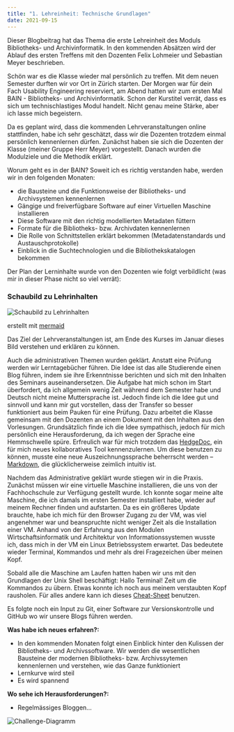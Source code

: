 ```yaml
---
title: "1. Lehreinheit: Technische Grundlagen"
date: 2021-09-15
---
```


Dieser Blogbeitrag hat das Thema die erste Lehreinheit des Moduls Bibliotheks- und Archivinformatik. In den kommenden Absätzen wird der Ablauf des ersten Treffens mit den Dozenten Felix Lohmeier und Sebastian Meyer beschrieben. 

Schön war es die Klasse wieder mal persönlich zu treffen. Mit dem neuen Semester durften wir vor Ort in Zürich starten. Der Morgen war für dein Fach Usability Engineering reserviert, am Abend hatten wir zum ersten Mal BAIN - Bibliotheks- und Archivinformatik. Schon der Kurstitel verrät, dass es sich um technischlastiges Modul handelt. Nicht genau meine Stärke, aber ich lasse mich begeistern. 

Da es geplant wird, dass die kommenden Lehrveranstaltungen online stattfinden, habe ich sehr geschätzt, dass wir die Dozenten trotzdem einmal persönlich kennenlernen dürfen. Zunächst haben sie sich die Dozenten der Klasse (meiner Gruppe Herr Meyer) vorgestellt. Danach wurden die Modulziele und die Methodik erklärt. 

Worum geht es in der BAIN? Soweit ich es richtig verstanden habe, werden wir in den folgenden Monaten: 
- die Bausteine und die Funktionsweise der Bibliotheks- und Archivsystemen kennenlernen
-	Gängige und freiverfügbare Software auf einer Virtuellen Maschine installieren
-	Diese Software mit den richtig modellierten Metadaten füttern 
-	Formate für die Bibliotheks- bzw. Archivdaten kennenlernen 
-	Die Rolle von Schnittstellen erklärt bekommen (Metadatenstandards und Austauschprotokolle)
-	Einblick in die Suchtechnologien und die Bibliothekskatalogen bekommen

Der Plan der Lerninhalte wurde von den Dozenten wie folgt verbildlicht (was mir in dieser Phase nicht so viel verrät): 
### Schaubild zu Lehrinhalten


![Schaubild zu Lehrinhalten](https://pad.gwdg.de/uploads/upload_6f65912f937ad0643db6dd982043e148.png)

erstellt mit [mermaid](https://mermaid-js.github.io/mermaid-live-editor)

Das Ziel der Lehrveranstaltungen ist, am Ende des Kurses im Januar dieses Bild verstehen und erklären zu können. 

Auch die administrativen Themen wurden geklärt. Anstatt eine Prüfung werden wir Lerntagebücher führen. Die Idee ist das alle Studierende einen Blog führen, indem sie ihre Erkenntnisse berichten und sich mit den Inhalten des Seminars auseinandersetzen. Die Aufgabe hat mich schon im Start überfordert, da ich allgemein wenig Zeit während dem Semester habe und Deutsch nicht meine Muttersprache ist. Jedoch finde ich die Idee gut und sinnvoll und kann mir gut vorstellen, dass der Transfer so besser funktioniert aus beim Pauken für eine Prüfung. Dazu arbeitet die Klasse gemeinsam mit den Dozenten an einem Dokument mit den Inhalten aus den Vorlesungen. Grundsätzlich finde ich die Idee sympathisch, jedoch für mich persönlich eine Herausforderung, da ich wegen der Sprache eine Hemmschwelle spüre. Erfreulich war für mich trotzdem das [HedgeDoc](https://pad.gwdg.de/), ein für mich neues kollaboratives Tool kennenzulernen. Um diese benutzen zu können, musste eine neue Auszeichnungssprache beherrscht werden – [Markdown](https://de.wikipedia.org/wiki/Markdown#:~:text=Markdown%20ist%20eine%20vereinfachte%20Auszeichnungssprache,Ausgangsform%20bereits%20vor%20der%20Konvertierung.&text=Der%20MIME%2DType%20lautet%20text%2Fmarkdown%20), die glücklicherweise zeimlich intuitiv ist. 

Nachdem das Administrative geklärt wurde stiegen wir in die Praxis. Zunächst müssen wir eine virtuelle Maschine installieren, die uns von der Fachhochschule zur Verfügung gestellt wurde. Ich konnte sogar meine alte Maschine, die ich damals im ersten Semester installiert habe, wieder auf meinem Rechner finden und aufstarten. Da es ein größeres Update brauchte, habe ich mich für den Browser Zugang zu der VM, was viel angenehmer war und beanspruchte nicht weniger Zeit als die Installation einer VM. Anhand von der Erfahrung aus den Modulen Wirtschaftsinformatik und Architektur von Informationssystemen wusste ich, dass mich in der VM ein Linux Betriebssystem erwartet. Das bedeutete wieder Terminal, Kommandos und mehr als drei Fragezeichen über meinen Kopf. 

Sobald alle die Maschine am Laufen hatten haben wir uns mit den Grundlagen der Unix Shell beschäftigt: Hallo Terminal! Zeit um die Kommandos zu übern. Etwas konnte ich noch aus meinem verstaubten Kopf rausholen. Für alles andere kann ich dieses [Cheat-Sheet](https://librarycarpentry.org/lc-shell/reference.html) benutzen. 

Es folgte noch ein Input zu Git, einer Software zur Versionskontrolle und GitHub wo wir unsere Blogs führen werden. 

**Was habe ich neues erfahren?:**  

-	In den kommenden Monaten folgt einen Einblick hinter den Kulissen der Bibliotheks- und Archivssoftware. Wir werden die wesentlichen Bausteine der modernen Bibliotheks- bzw. Archivssytemen kennenlernen und verstehen, wie das Ganze funktioniert
-	Lernkurve wird steil 
-	Es wird spannend 

**Wo sehe ich Herausforderungen?:**
-	Regelmässiges Bloggen… 

![Challenge-Diagramm](https://mermaid.ink/img/eyJjb2RlIjoiZ3JhcGggVERcbkFbQkFJTl0gLS0-fFZpZWxlIEF1ZmdhYmVufCBCKFN0cmVzcylcbkIgLS0-IEN7TGV0IG1lIHRoaW5rfVxuQyAtLT58T25lfCBEW2ZhOmZhLXBlbiBSZWdlbG3DpHNzaWdlIEJlaXRyw6RnZSBzY2hyaWViZW4_IF1cbkMgLS0-fFR3b3wgRVtmYTpmYS1jbG9jayBWZXJkcsOkbmdlbiBdXG5FIC0tPiBGKGJpcyB6dSBkZXIgbGV0enRlbiBTZWt1bmRlIHdhcnRlbilcbiIsIm1lcm1haWQiOnsidGhlbWUiOiJkZWZhdWx0In0sInVwZGF0ZUVkaXRvciI6ZmFsc2UsImF1dG9TeW5jIjp0cnVlLCJ1cGRhdGVEaWFncmFtIjpmYWxzZX0)




